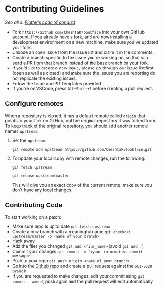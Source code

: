 # Contributing Guidelines

_See also: [Flutter's code of conduct](https://github.com/flutter/flutter/wiki/Style-guide-for-Flutter-repo#code-of-conduct)_

* Fork `https://github.com/CheshtaK/bookface` into your own GitHub account. If you already have a fork, and are now installing a 
development environment on a new machine, make sure you've updated your fork.
* Choose an open issue from the issue list and claim it in the comments.
* Create a branch specific to the issue you're working on, so that you send a PR from that branch instead of the base branch on your fork.
* If you’d like to create a new issue, please go through our issue list first (open as well as closed) and make sure the issues you are reporting do not replicate the existing issues. 
* Follow the Issue and PR Templates provided.
* If you're on VSCode, press `Alt+Shift+F` before creating a pull request.

## Configure remotes
When a repository is cloned, it has a default remote called `origin` that points to your fork on GitHub, not the original repository it was forked from. To keep track of the original repository, you should add another remote named `upstream`:

1. Set the `upstream`:

   `git remote add upstream https://github.com/CheshtaK/bookface.git`
  
2. To update your local copy with remote changes, run the following:

   `git fetch upstream`

   `git rebase upstream/master`

   This will give you an exact copy of the current remote, make sure you don't have any local changes.


## Contributing Code
To start working on a patch:

- Make sure repo is up to date `git fetch upstream`
- Create a new branch with a meaningful name `git checkout upstream/master -b <name_of_your_branch>`
- Hack away
- Add the files you changed `git add <file_name>` (avoid `git add .`)
- Commit your changes `git commit -m "<your informative commit message>"`
- Push to your repo `git push origin <name_of_your_branch>`
- Go into the [Github repo](https://github.com/CheshtaK/bookface) and create a pull request against the `SCI-2020` branch
- If you are requested to make changes, edit your commit using `git commit --amend`, push again and the pull request will edit automatically

